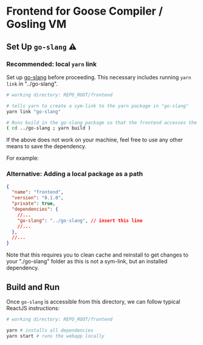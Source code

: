 # Frontend for Goose Compiler / Gosling VM

## Set Up `go-slang` ⚠️

### Recommended: local `yarn` link

Set up [go-slang](../go-slang/README.md) before proceeding. This necessary includes running `yarn link` in "../go-slang".

```sh
# working directory: REPO_ROOT/frontend

# tells yarn to create a sym-link to the yarn package in "go-slang"
yarn link "go-slang"

# Runs build in the go-slang package so that the frontend accesses the latest go-slang build.
( cd ../go-slang ; yarn build )
```

If the above does not work on your machine, feel free to use any other means to save the dependency.

For example:

### Alternative: Adding a local package as a path

```json
{
  "name": "frontend",
  "version": "0.1.0",
  "private": true,
  "dependencies": {
    //...
    "go-slang": "../go-slang", // insert this line
    //...
  },
  //...
}
```

Note that this requires you to clean cache and reinstall to get changes to your "./go-slang" folder as this is not a sym-link, but an installed dependency.

## Build and Run

Once `go-slang` is accessible from this directory, we can follow typical ReactJS instructions:

```sh
# working directory: REPO_ROOT/frontend

yarn # installs all dependencies
yarn start # runs the webapp locally
```